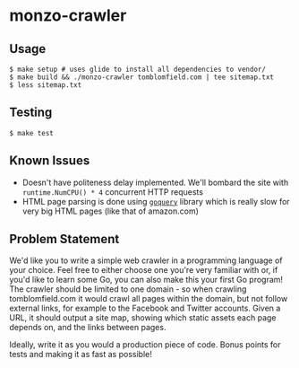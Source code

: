 # monzo-crawler

## Usage
```
$ make setup # uses glide to install all dependencies to vendor/
$ make build && ./monzo-crawler tomblomfield.com | tee sitemap.txt
$ less sitemap.txt
```

## Testing
```
$ make test
```

## Known Issues
- Doesn't have politeness delay implemented. We'll bombard the site with `runtime.NumCPU() * 4` concurrent HTTP requests
- HTML page parsing is done using [`goquery`](https://github.com/PuerkitoBio/goquery) library which is really slow for very big HTML pages (like that of amazon.com)

## Problem Statement
We'd like you to write a simple web crawler in a programming language of your choice. Feel free to either choose one you're very familiar with or, if you'd like to learn some Go, you can also make this your first Go program! The crawler should be limited to one domain - so when crawling tomblomfield.com it would crawl all pages within the domain, but not follow external links, for example to the Facebook and Twitter accounts. Given a URL, it should output a site map, showing which static assets each page depends on, and the links between pages.

Ideally, write it as you would a production piece of code. Bonus points for tests and making it as fast as possible!
